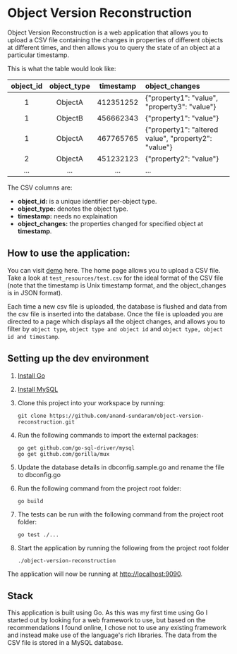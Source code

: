 # Object Version Reconstruction

Object Version Reconstruction is a web application that allows you to upload a CSV file containing the changes in properties of different objects at different times, and then allows you to query the state of an object at a particular timestamp.

This is what the table would look like:

object_id | object_type | timestamp | object_changes
:-------: | :---------: | :--------: | :------------
 1        |  ObjectA    |  412351252 | {"property1": "value", "property3": "value"}
 1        |  ObjectB    |  456662343 | {"property1": "value"}
 1        |  ObjectA    |  467765765 | {"property1": "altered value", "property2": "value"}
 2        |  ObjectA    |  451232123 | {"property2": "value"}
...       |  ...        |  ...       | ...

The CSV columns are:

 - **object_id:** is a unique identifier per-object type.
 - **object_type:** denotes the object type.
 - **timestamp:** needs no explaination
 - **object_changes:** the properties changed for specified object at **timestamp**.

## How to use the application:

You can visit [demo](http://13.76.208.65:9090/) here.
The home page allows you to upload a CSV file. Take a look at `test_resources/test.csv` for the ideal format of the CSV file (note that the timestamp is Unix timestamp format, and the object_changes is in JSON format).

Each time a new csv file is uploaded, the database is flushed and data from the csv file is inserted into the database. Once the file is uploaded you are directed to a page which displays all the object changes, and allows you to filter by `object type`, `object type and object id` and `object type, object id and timestamp`.


## Setting up the dev environment

1. [Install Go](https://golang.org/doc/install)

2. [Install MySQL](http://dev.mysql.com/doc/refman/5.7/en/installing.html)

3. Clone this project into your workspace by running:

	```
	git clone https://github.com/anand-sundaram/object-version-reconstruction.git
	```

4. Run the following commands to import the external packages:

	```
	go get github.com/go-sql-driver/mysql
	go get github.com/gorilla/mux
	```

5. Update the database details in dbconfig.sample.go and rename the file to dbconfig.go

6. Run the following command from the project root folder:

	```
	go build
	```
7. The tests can be run with the following command from the project root folder:

	```
	go test ./...
	```


8. Start the application by running the following from the project root folder

	```
	./object-version-reconstruction
	```

The application will now be running at [http://localhost:9090](http://localhost:9090).

## Stack

This application is built using Go. As this was my first time using Go I started out by looking for a web framework to use, but based on the recommendations I found online, I chose not to use any existing framework and instead make use of the language's rich libraries. The data from the CSV file is stored in a MySQL database.
